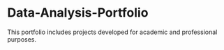 # Data-Analysis-Portfolio
This portfolio includes projects developed for academic and professional purposes.
